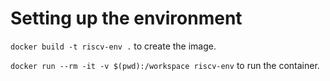 # Setting up the environment

`docker build -t riscv-env .` to create the image.

`docker run --rm -it -v $(pwd):/workspace riscv-env` to run the container.